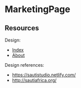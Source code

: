 # MarketingPage

## Resources

Design:

- [Index](https://whimsical.com/SN7NrT2u6E955M7dg1Vh7P)
- [About](https://whimsical.com/KioBiwcZgczXDsVcHcRFwd)

Design references:

- <https://sautistudio.netlify.com/>
- <http://sautiafrica.org/>
